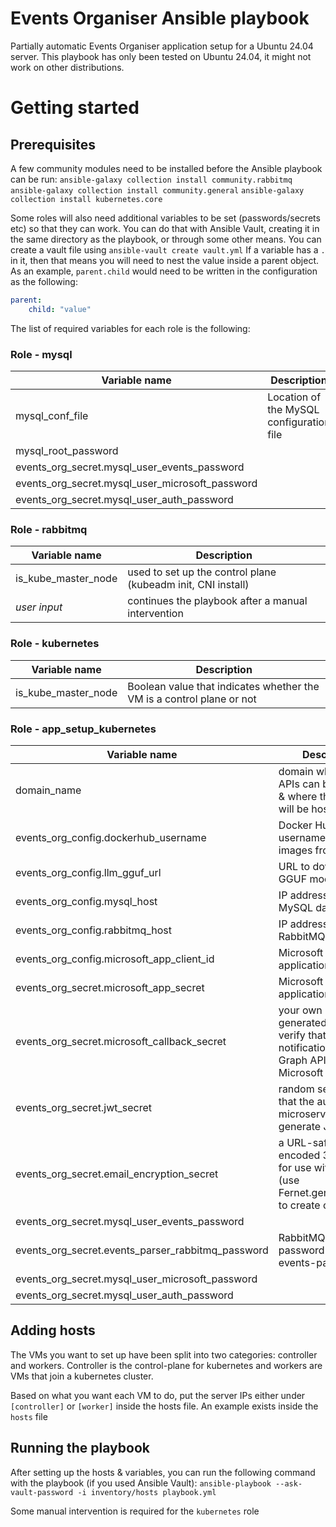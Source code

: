 # Events Organiser Ansible playbook
Partially automatic Events Organiser application setup for a Ubuntu 24.04 server. This playbook has only been tested on Ubuntu 24.04, it might not work on other distributions.

# Getting started
## Prerequisites
A few community modules need to be installed before the Ansible playbook can be run:
`ansible-galaxy collection install community.rabbitmq`
`ansible-galaxy collection install community.general`
`ansible-galaxy collection install kubernetes.core`

Some roles will also need additional variables to be set (passwords/secrets etc) so that they can work. You can do that with Ansible Vault, creating it in the same directory as the playbook, or through some other means.
You can create a vault file using `ansible-vault create vault.yml`
If a variable has a `.` in it, then that means you will need to nest the value inside a parent object. As an example, `parent.child` would need to be written in the configuration as the following:
```yml
parent:
    child: "value"
```

The list of required variables for each role is the following:

### Role - mysql
| Variable name | Description |
| - | - |
| mysql_conf_file | Location of the MySQL configuration file |
| mysql_root_password |  |
| events_org_secret.mysql_user_events_password |  |
| events_org_secret.mysql_user_microsoft_password |  |
| events_org_secret.mysql_user_auth_password |  |

### Role - rabbitmq
| Variable name | Description |
| - | - |
| is_kube_master_node | used to set up the control plane (kubeadm init, CNI install) |
| *user input* | continues the playbook after a manual intervention |

### Role - kubernetes
| Variable name | Description |
| - | - |
| is_kube_master_node | Boolean value that indicates whether the VM is a control plane or not |

### Role - app_setup_kubernetes
| Variable name | Description |
| - | - |
| domain_name | domain where all the APIs can be accessed & where the website will be hosted |
| events_org_config.dockerhub_username | Docker Hub username to pull images from |
| events_org_config.llm_gguf_url | URL to download the GGUF model from |
| events_org_config.mysql_host | IP address of the MySQL database |
| events_org_config.rabbitmq_host | IP address of the RabbitMQ broker |
| events_org_config.microsoft_app_client_id | Microsoft Entra application ID |
| events_org_secret.microsoft_app_secret | Microsoft Entra application secret |
| events_org_secret.microsoft_callback_secret | your own randomly generated string to verify that webhook notifications from Graph API are from Microsoft |
| events_org_secret.jwt_secret | random secret string that the auth microservice will generate JWTs with |
| events_org_secret.email_encryption_secret | a URL-safe base64-encoded 32-byte key for use with Fernet (use Fernet.generate_key() to create one) |
| events_org_secret.mysql_user_events_password | |
| events_org_secret.events_parser_rabbitmq_password | RabbitMQ user password for the events-parser user |
| events_org_secret.mysql_user_microsoft_password | |
| events_org_secret.mysql_user_auth_password | |

## Adding hosts
The VMs you want to set up have been split into two categories: controller and workers.
Controller is the control-plane for kubernetes and workers are VMs that join a kubernetes cluster.

Based on what you want each VM to do, put the server IPs either under `[controller]` or `[worker]` inside the hosts file. An example exists inside the `hosts` file

## Running the playbook
After setting up the hosts & variables, you can run the following command with the playbook (if you used Ansible Vault): `ansible-playbook --ask-vault-password -i inventory/hosts playbook.yml`

Some manual intervention is required for the `kubernetes` role